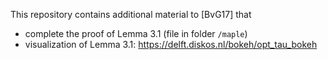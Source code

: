 This repository contains additional material to [BvG17] that

* complete the proof of Lemma 3.1 (file in folder `/maple`)
* visualization of Lemma 3.1: https://delft.diskos.nl/bokeh/opt_tau_bokeh

